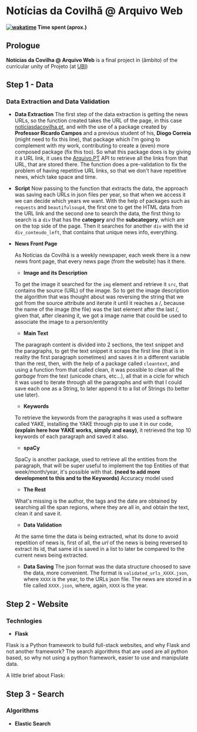# Notícias da Covilhã @ Arquivo Web

**[![wakatime](https://wakatime.com/badge/user/018cfa2b-6d3b-4537-9f07-a84184b9a93b/project/018dd20f-71eb-4c86-8c1f-08cc4b94ac5a.svg)](https://wakatime.com/badge/user/018cfa2b-6d3b-4537-9f07-a84184b9a93b/project/018dd20f-71eb-4c86-8c1f-08cc4b94ac5a) Time spent (aprox.)**

## Prologue
**Notícias da Covilha @ Arquivo Web** is a final project in (âmbito) of the curricular unity of Projeto (at [UBI](https://ubi.pt))

## Step 1 - Data
### Data Extraction and Data Validation
  - **Data Extraction**
  The first step of the data extraction is getting the news URLs, so the function created takes the URL of the page, in this case [noticiasdacovilha.pt](noticiasdacovilha.pt), and with the use of a package created by **Professor Ricardo Campos** and a previous student of his, **Diogo Correia** (might need to fix this line), that package which I'm going to complement with my work, contributing to create a (even) more composed package (fix this too). So what this package does is by giving it a URL link, it uses the [Arquivo.PT](https://arquivo.pt) API to retrieve all the links from that URL, that are stored there.
  The function does a pre-validation to fix the problem of having repetitive URL links, so that we don't have repetitive news, which take space and time.
  
- **Script**
  	Now passing to the function that extracts the data, the approach was saving each URLs in json files per year, so that when we access it we can decide which years we want. With the help of packages such as `requests` and `beautifulsoup4`, the first one to get the HTML data from the URL link and the second one to search the data, the first thing to search is a `div` that has the **category** and the **subcategory**, which are on the top side of the page. Then it searches for another `div` with the id `div_conteudo_left`, that contains that unique news info, everything. 
- **News Front Page**
    
    As Notícias da Covilhã is a weekly newspaper, each week there is a new news front page, that every news page (from the website) has it there.
    
   - **Image and its Description**
    
    To get the image it searched for the `img` element and retrieve it `src`, that contains the source (URL) of the image.
    So to get the image description the algorithm that was thought about was reversing the string that we got from the source attribute and iterate it until it reaches a /, because the name of the image (the file) was the last element after the last /, given that, after cleaning it, we got a image name that could be used to associate the image to a person/entity
    
   - **Main Text**
    
    The paragraph content is divided into 2 sections, the text snippet and the paragraphs, to get the text snippet it scraps the first line (that is in reality the first paragraph sometimes) and saves it in a different variable than the rest, then, with the help of a package called `cleantext`, and using a function from that called clean, it was possible to clean all the *garbage* from the text (unicode chars, etc...), all that in a cicle for which it was used to iterate through all the paragraphs and with that I could save each one as a String, to later append it to a list of Strings (to better use later).
    
   - **Keywords**
    
    To retrieve the keywords from the paragraphs it was used a software called YAKE, installing the YAKE through pip to use it in our code, **(explain here how YAKE works, simply and easy)**, it retrieved the top 10 keywords of each paragraph and saved it also.
    
    - **spaCy**
    
    SpaCy is another package, used to retrieve all the entities from the paragraph, that will be super useful to implement the top Entities of that week/month/year, it's possible with that. **(need to add more development to this and to the Keywords)** Accuracy model used
    
    - **The Rest**
    
    What's missing is the author, the tags and the date are obtained by searching all the span regions, where they are all in, and obtain the text, clean it and save it.
    
    - **Data Validation**
    	
    At the same time the data is being extracted, what its done to avoid repetition of news is, first of all, the *url* of the news is being reversed to extract its id, that same id is saved in a list to later be compared to the current news being extracted.
    
    - **Data Saving**
    The json format was the data structure choosed to save the data, more convenient. The format is `validated_urls_XXXX.json`, where `XXXX` is the year, to the URLs json file. The news are stored in a file called `XXXX.json`, where, again, `XXXX` is the year.

## Step 2 - Website
### Technlogies
  - **Flask**
  
  Flask is a Python framework to build full-stack websites, and why Flask and not another framework? The search algorithms that are used are all python based, so why not using a python framework, easier to use and manipulate data.
  
  A little brief about Flask: 
  
## Step 3 - Search
### Algorithms
  - **Elastic Search**

